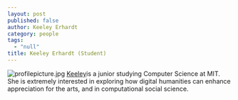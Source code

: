 ```yaml
---
layout: post
published: false
author: Keeley Erhardt
category: people
tags: 
  - "null"
title: Keeley Erhardt (Student)
---
```


![profilepicture.jpg]({{site.baseurl}}/assets/profilepicture.jpg)
[Keeley](http://keeleyerhardt.me)is a junior studying Computer Science at MIT. She is extremely interested in exploring how digital humanities can enhance appreciation for the arts, and in computational social science.

